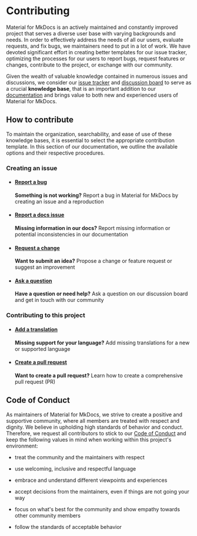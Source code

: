 # Contributing

Material for MkDocs is an actively maintained and constantly improved project 
that serves a diverse user base with varying backgrounds and needs. In order to 
effectively address the needs of all our users, evaluate requests, and fix bugs, 
we maintainers need to put in a lot of work. We have devoted significant effort 
in creating better templates for our issue tracker, optimizing the processes for 
our users to report bugs, request features or changes, contribute to the 
project, or exchange with our community. 

Given the wealth of valuable knowledge contained in numerous issues and 
discussions, we consider our [issue tracker] and [discussion board] to serve as a 
crucial __knowledge base__, that is an important addition to our [documentation] 
and brings value to both new and experienced users of Material for MkDocs.

## How to contribute

To maintain the organization, searchability, and ease of use of these knowledge 
bases, it is essential to select the appropriate contribution template. In this 
section of our documentation, we outline the available options and their 
respective procedures.


  [discussion board]: https://github.com/squidfunk/mkdocs-material/discussions
  [issue tracker]: https://github.com/squidfunk/mkdocs-material/issues
  [documentation]: https://squidfunk.github.io/mkdocs-material/
  

### Creating an issue

-   #### [Report a bug][report a bug]

    __Something is not working?__ Report a bug in Material for MkDocs by creating an issue and a reproduction

-   #### [Report a docs issue][report a docs issue]

    __Missing information in our docs?__ Report missing information or potential inconsistencies in our documentation 

-   #### [Request a change][request a change]

    __Want to submit an idea?__ Propose a change or feature request or suggest an improvement

-   #### [Ask a question][ask a question]

    __Have a question or need help?__ Ask a question on our discussion board and get in touch with our community

### Contributing to this project

-   #### [Add a translation](https://github.com/squidfunk/mkdocs-material/adding-a-translation)
    
    __Missing support for your language?__ Add missing translations for a new or supported language

-   #### [Create a pull request](https://github.com/squidfunk/mkdocs-material/creating-a-pull-request) 
    
    __Want to create a pull request?__ Learn how to create a comprehensive pull request (PR)

  [report a bug]: reporting-a-bug.md
  [report a docs issue]: reporting-a-docs-issue.md
  [request a change]: requesting-a-change.md
  [ask a question]: https://github.com/squidfunk/mkdocs-material/discussions

## Code of Conduct

As maintainers of Material for MkDocs, we strive to create a positive and 
supportive community, where all members are treated with respect and dignity. We 
believe in upholding high standards of behavior and conduct. Therefore, we 
request all contributors to stick to our [Code of Conduct] and keep the 
following values in mind when working within this project's environment:

- treat the community and the maintainers with respect
- use welcoming, inclusive and respectful language
- embrace and understand different viewpoints and experiences
- accept decisions from the maintainers, even if things are not going your way
- focus on what's best for the community and show empathy towards other community members
- follow the standards of acceptable behavior

  [Code of Conduct]: https://github.com/squidfunk/mkdocs-material/blob/master/CODE_OF_CONDUCT.md
